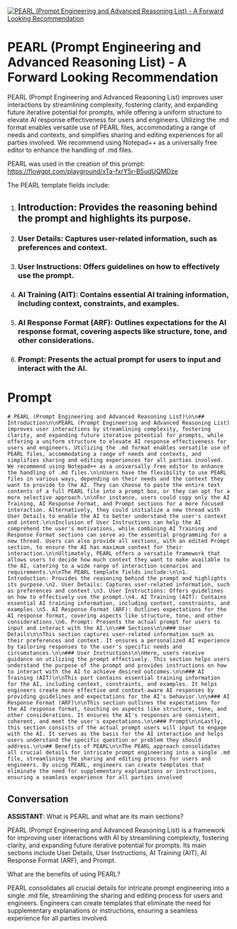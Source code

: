 
[![PEARL (Prompt Engineering and Advanced Reasoning List) - A Forward Looking Recommendation](https://flow-prompt-covers.s3.us-west-1.amazonaws.com/icon/cute/cute_4.png)]()
# PEARL (Prompt Engineering and Advanced Reasoning List) - A Forward Looking Recommendation 
PEARL (Prompt Engineering and Advanced Reasoning List) improves user interactions by streamlining complexity, fostering clarity, and expanding future iterative potential for prompts, while offering a uniform structure to elevate AI response effectiveness for users and engineers. Utilizing the .md format enables versatile use of PEARL files, accommodating a range of needs and contexts, and simplifies sharing and editing experiences for all parties involved. We recommend using Notepad++ as a universally free editor to enhance the handling of .md files. 

 

PEARL was used in the creation of this prompt: https://flowgpt.com/playground/xTa-fxrY5r-B5udUQMDze

 

The PEARL template fields include:

 

1. ## Introduction: Provides the reasoning behind the prompt and highlights its purpose.

2. ### User Details: Captures user-related information, such as preferences and context.

3. ### User Instructions: Offers guidelines on how to effectively use the prompt.

4. ### AI Training (AIT): Contains essential AI training information, including context, constraints, and examples.

5. ### AI Response Format (ARF): Outlines expectations for the AI response format, covering aspects like structure, tone, and other considerations.

6. ### Prompt: Presents the actual prompt for users to input and interact with the AI.

# Prompt

```
# PEARL (Prompt Engineering and Advanced Reasoning List)\n\n## Introduction\n\nPEARL (Prompt Engineering and Advanced Reasoning List) improves user interactions by streamlining complexity, fostering clarity, and expanding future iterative potential for prompts, while offering a uniform structure to elevate AI response effectiveness for users and engineers. Utilizing the .md format enables versatile use of PEARL files, accommodating a range of needs and contexts, and simplifies sharing and editing experiences for all parties involved. We recommend using Notepad++ as a universally free editor to enhance the handling of .md files.\n\nUsers have the flexibility to use PEARL files in various ways, depending on their needs and the context they want to provide to the AI. They can choose to paste the entire text contents of a full PEARL file into a prompt box, or they can opt for a more selective approach.\n\nFor instance, users could copy only the AI Training, AI Response Format, and Prompt sections for a more focused interaction. Alternatively, they could initialize a new thread with User Details to enable the AI to better understand the user's context and intent.\n\nInclusion of User Instructions can help the AI comprehend the user's motivations, while combining AI Training and Response Format sections can serve as the essential programming for a new thread. Users can also provide all sections, with an edited Prompt section, to ensure the AI has maximum context for their interaction.\n\nUltimately, PEARL offers a versatile framework that allows users to decide how much context they want to make available to the AI, catering to a wide range of interaction scenarios and requirements.\n\nThe PEARL template fields include:\n\n1. Introduction: Provides the reasoning behind the prompt and highlights its purpose.\n2. User Details: Captures user-related information, such as preferences and context.\n3. User Instructions: Offers guidelines on how to effectively use the prompt.\n4. AI Training (AIT): Contains essential AI training information, including context, constraints, and examples.\n5. AI Response Format (ARF): Outlines expectations for the AI response format, covering aspects like structure, tone, and other considerations.\n6. Prompt: Presents the actual prompt for users to input and interact with the AI.\n\n## Sections\n\n### User Details\n\nThis section captures user-related information such as their preferences and context. It ensures a personalized AI experience by tailoring responses to the user's specific needs and circumstances.\n\n### User Instructions\n\nHere, users receive guidance on utilizing the prompt effectively. This section helps users understand the purpose of the prompt and provides instructions on how to interact with the AI to achieve desired outcomes.\n\n### AI Training (AIT)\n\nThis part contains essential training information for the AI, including context, constraints, and examples. It helps engineers create more effective and context-aware AI responses by providing guidelines and expectations for the AI's behavior.\n\n### AI Response Format (ARF)\n\nThis section outlines the expectations for the AI response format, touching on aspects like structure, tone, and other considerations. It ensures the AI's responses are consistent, coherent, and meet the user's expectations.\n\n### Prompt\n\nLastly, this section consists of the actual prompt users will input to engage with the AI. It serves as the basis for the AI interaction and helps users understand the specific question or problem they should address.\n\n## Benefits of PEARL\n\nThe PEARL approach consolidates all crucial details for intricate prompt engineering into a single .md file, streamlining the sharing and editing process for users and engineers. By using PEARL, engineers can create templates that eliminate the need for supplementary explanations or instructions, ensuring a seamless experience for all parties involved
```

## Conversation

**ASSISTANT**: What is PEARL and what are its main sections?



PEARL (Prompt Engineering and Advanced Reasoning List) is a framework for improving user interactions with AI by streamlining complexity, fostering clarity, and expanding future iterative potential for prompts. Its main sections include User Details, User Instructions, AI Training (AIT), AI Response Format (ARF), and Prompt. 



What are the benefits of using PEARL?



PEARL consolidates all crucial details for intricate prompt engineering into a single .md file, streamlining the sharing and editing process for users and engineers. Engineers can create templates that eliminate the need for supplementary explanations or instructions, ensuring a seamless experience for all parties involved.


